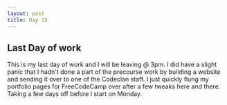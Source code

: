 ```yaml
---
layout: post
title: Day 15 
---
```



## Last Day of work 	

This is my last day of work and I will be leaving @ 3pm. I did have a slight panic that I hadn't done a part of the precourse work by building a website and sending it over to one of the Codeclan staff. I just quickly flung my portfolio pages for FreeCodeCamp over after a few tweaks here and there. Taking a few days off before I start on Monday.  
